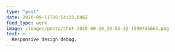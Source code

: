 ```yaml
---
type: "post"
date: 2020-09-11T00:54:23.046Z
feed_type: work
image: /images/posts/shot-2020-09-10_20-53-32-1599785663.png
text: >
  Responsive design debug.
---
```

